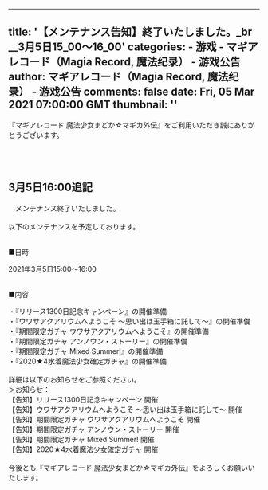 
---
title: '【メンテナンス告知】終了いたしました。_br __3月5日15_00～16_00'
categories: 
    - 游戏
    - マギアレコード（Magia Record, 魔法纪录） - 游戏公告
author: マギアレコード（Magia Record, 魔法纪录） - 游戏公告
comments: false
date: Fri, 05 Mar 2021 07:00:00 GMT
thumbnail: ''
---

<div>   
『マギアレコード 魔法少女まどか☆マギカ外伝』をご利用いただき誠にありがとうございます。<br>
<br>
<div class="commonFrame3" style="padding-top:33px;">
  <h2>
    3月5日16:00追記</h2>
  　メンテナンス終了いたしました。<br>
</div>
<br>
以下のメンテナンスを予定しております。<br>
<br>
<p class="newsHeadUnder">■日時</p>
2021年3月5日15:00～16:00<br>
<br>
<p class="newsHeadUnder">■内容</p>
・『リリース1300日記念キャンペーン』の開催準備<br>
・『ウワサアクアリウムへようこそ ～思い出は玉手箱に託して～』の開催準備<br>
・『期間限定ガチャ ウワサアクアリウムへようこそ』の開催準備<br>
・『期間限定ガチャ アンノウン・ストーリー』の開催準備<br>
・『期間限定ガチャ Mixed Summer!』の開催準備<br>
・『2020★4水着魔法少女確定ガチャ』の開催準備<br>
<br>
詳細は以下のお知らせをご参照ください。<br>
＞お知らせ：<br>
<span class="otherNews" data-newsid="2325">【告知】リリース1300日記念キャンペーン 開催</span><br>
<span class="otherNews" data-newsid="2324">【告知】ウワサアクアリウムへようこそ ～思い出は玉手箱に託して～ 開催</span><br>
<span class="otherNews" data-newsid="2322">【告知】期間限定ガチャ ウワサアクアリウムへようこそ 開催</span><br>
<span class="otherNews" data-newsid="2321">【告知】期間限定ガチャ アンノウン・ストーリー 開催</span><br>
<span class="otherNews" data-newsid="2320">【告知】期間限定ガチャ Mixed Summer! 開催</span><br>
<span class="otherNews" data-newsid="2323">【告知】2020★4水着魔法少女確定ガチャ 開催</span><br>
<br>
今後とも『マギアレコード 魔法少女まどか☆マギカ外伝』をよろしくお願いいたします。<br>  
</div>
            
